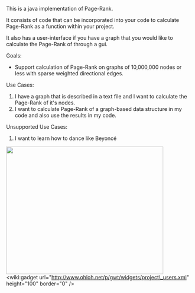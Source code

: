 This is a java implementation of Page-Rank.

It consists of code that can be incorporated into your code to calculate Page-Rank as a function within your project.

It also has a user-interface if you have a graph that you would like to calculate the Page-Rank of through a gui.

Goals:
  * Support calculation of Page-Rank on graphs of 10,000,000 nodes or less with sparse weighted directional edges.

Use Cases:
  1. I have a graph that is described in a text file and I want to calculate the Page-Rank of it's nodes.
  1. I want to calculate Page-Rank of a graph-based data structure in my code and also use the results in my code.

Unsupported Use Cases:

  1. I want to learn how to dance like Beyoncé

<a href='http://www.youtube.com/watch?feature=player_embedded&v=sPTwtGxskSQ' target='_blank'><img src='http://img.youtube.com/vi/sPTwtGxskSQ/0.jpg' width='425' height=344 /></a>
&lt;wiki:gadget url="http://www.ohloh.net/p/gwt/widgets/project\_users.xml" height="100" border="0" /&gt;
